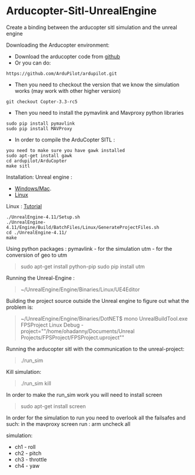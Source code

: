 # Arducopter-Sitl-UnrealEngine
Create a binding between the arducopter sitl simulation and the unreal engine

Downloading the Arducopter environment:

* Download the arducopter code from [github](https://github.com/ArduPilot/ardupilot/tree/master/ArduCopter)
* Or you can do:
```
https://github.com/ArduPilot/ardupilot.git
```

 * Then you need to checkout the version that we know the simulation works (may work with other higher version)
```
git checkout Copter-3.3-rc5
```
 * Then you need to install the pymavlink and Mavproxy python libraries
```
sudo pip install pymavlink
sudo pip install MAVProxy
```

 * In order to compile the ArduCopter SITL :
```
you need to make sure you have gawk installed
sudo apt-get install gawk
cd ardupilot/ArduCopter
make sitl
```

Installation:
Unreal engine :
* [Windows/Mac](https://www.unrealengine.com/).
* [Linux](https://github.com/EpicGames/UnrealEngine)

Linux : [Tutorial](https://wiki.unrealengine.com/Building_On_Linux)
```
./UnrealEngine-4.11/Setup.sh
./UnrealEngine-4.11/Engine/Build/BatchFiles/Linux/GenerateProjectFiles.sh
cd ./UnrealEngine-4.11/
make
```
Using python packages :
pymavlink - for the simulation
utm - for the conversion of geo to utm

> sudo apt-get install python-pip
> sudo pip install utm

Running the Unreal-Engine  :
> ~/UnrealEngine/Engine/Binaries/Linux/UE4Editor

Building the project source outside the Unreal engine to figure out what the problem is:
> ~/UnrealEngine/Engine/Binaries/DotNET$ mono UnrealBuildTool.exe FPSProject Linux Debug -project="\"/home/ohadanny/Documents/Unreal Projects/FPSProject/FPSProject.uproject\""


Running the arducopter sitl with the communication to the unreal-project:
> ./run_sim

Kill simulation:
> ./run_sim kill

In order to make the run_sim work you will need to install screen
> sudo apt-get install screen



In order for the simulation to run you need to overlook all the failsafes and such:
in the mavproxy screen run :
arm uncheck all

simulation:
* ch1 - roll
* ch2 - pitch
* ch3 - throttle
* ch4 - yaw
